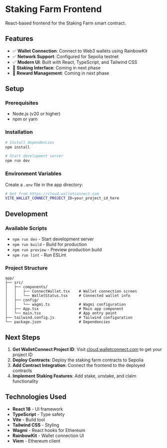 # Staking Farm Frontend

React-based frontend for the Staking Farm smart contract.

## Features

- ✅ **Wallet Connection**: Connect to Web3 wallets using RainbowKit
- ✅ **Network Support**: Configured for Sepolia testnet
- ✅ **Modern UI**: Built with React, TypeScript, and Tailwind CSS
- 🔄 **Staking Interface**: Coming in next phase
- 🔄 **Reward Management**: Coming in next phase

## Setup

### Prerequisites

- Node.js (v20 or higher)
- npm or yarn

### Installation

```bash
# Install dependencies
npm install

# Start development server
npm run dev
```

### Environment Variables

Create a `.env` file in the app directory:

```bash
# Get from https://cloud.walletconnect.com
VITE_WALLET_CONNECT_PROJECT_ID=your_project_id_here
```

## Development

### Available Scripts

- `npm run dev` - Start development server
- `npm run build` - Build for production
- `npm run preview` - Preview production build
- `npm run lint` - Run ESLint

### Project Structure

```
app/
├── src/
│   ├── components/
│   │   ├── ConnectWallet.tsx    # Wallet connection screen
│   │   └── WalletStatus.tsx     # Connected wallet info
│   ├── config/
│   │   └── wagmi.ts             # Wagmi configuration
│   ├── App.tsx                  # Main app component
│   └── main.tsx                 # App entry point
├── tailwind.config.js           # Tailwind configuration
└── package.json                 # Dependencies
```

## Next Steps

1. **Get WalletConnect Project ID**: Visit [cloud.walletconnect.com](https://cloud.walletconnect.com) to get your project ID
2. **Deploy Contracts**: Deploy the staking farm contracts to Sepolia
3. **Add Contract Integration**: Connect the frontend to the deployed contracts
4. **Implement Staking Features**: Add stake, unstake, and claim functionality

## Technologies Used

- **React 18** - UI framework
- **TypeScript** - Type safety
- **Vite** - Build tool
- **Tailwind CSS** - Styling
- **Wagmi** - React hooks for Ethereum
- **RainbowKit** - Wallet connection UI
- **Viem** - Ethereum client
